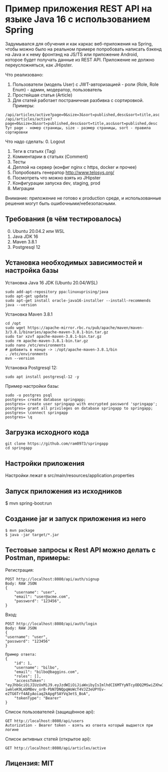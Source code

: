 # Пример приложения REST API на языке Java 16 c использованием Spring

Задумывался для обучения и как каркас веб-приложения на Spring, чтобы можно было на 
реальном примере попробовать написать бэкенд на Java и к нему фронтэнд на JS/TS или приложение Android,    
которое будет получать данные из REST API. Приложение не должно переусложняться, как JHipster.

Что реализовано:
1. Пользователи (модель User) c JWT-авторизацией - роли (Role, Role Enum) - админ, модератор, пользователь
2. Простейшая статья (Article)
3. Для статей работает постраничная разбивка с сортировкой. Примеры:
```
/api/articles/active?page=0&size=3&sort=published,desc&sort=title,asc
/api/articles/active?page=0&size=3&sort=published,desc&sort=title,asc&sort=published,desc
Тут page - номер страницы, size - размер страницы, sort - правила сортировки
```

Что надо сделать:
0. Logout
1. Теги в статьях (Tag)
2. Комментарии в статьях (Comment)
3. Тесты
4. Деплой на сервер (конфиг nginx c https, docker и прочее)
5. Попробовать генератор http://www.telosys.org/
6. Посмотреть что можно взять из JHipster
7. Конфигурации запуска dev, staging, prod
8. Миграции

Внимание: приложение не готово к production среде, и использованные решения могут быть ошибочными/небезопасными. 

## Требования (в чём тестировалось)
0. Ubuntu 20.04.2 или WSL
1. Java JDK 16
2. Maven 3.8.1 
3. Postgresql 12

## Установка необходимых зависимостей и настройка базы

Установка Java 16 JDK (Ubuntu 20.04/WSL)
```shell
sudo add-apt-repository ppa:linuxuprising/java
sudo apt-get update
sudo apt-get install oracle-java16-installer --install-recommends
java --version
```

Установка Maven 3.8.1
```shell
cd /opt
sudo wget https://apache-mirror.rbc.ru/pub/apache/maven/maven-3/3.8.1/binaries/apache-maven-3.8.1-bin.tar.gz
sudo tar xzvf apache-maven-3.8.1-bin.tar.gz
sudo rm apache-maven-3.8.1-bin.tar.gz
sudo nano /etc/environments
# добавить в конце -> :/opt/apache-maven-3.8.1/bin
. /etc/environments
mvn --version
```

Установка Postgresql 12:
```shell
sudo apt install postgresql-12 -y
```
Пример настройки базы:
```shell
sudo -u postgres psql
postgres= create database springapp;
postgres= create user springapp with encrypted password 'springapp';
postgres= grant all privileges on database springapp to springapp;
postgres= \connect springapp
postgres= \q
```

## Загрузка исходного кода
```shell
git clone https://github.com/ram0973/springapp
cd springapp
```
## Настройки приложения
Настройки лежат в src/main/resources/application.properties

## Запуск приложения из исходников
$ mvn spring-boot:run

## Создание jar и запуск приложения из него
```shell
$ mvn package
$ java -jar target/*.jar
```

## Тестовые запросы к Rest API можно делать с Postman, примеры:
Регистрация:
```
POST http://localhost:8080/api/auth/signup
Body: RAW JSON
{
    "username": "user",
    "email": "user@acme.com",
    "password": "123456",
}
```
Вход:
```
POST http://localhost:8080/api/auth/login
Body: RAW JSON
{
"username": "user",
"password": "123456"
}

Пример ответа:
{
    "id": 1,
    "username": "bilbo",
    "email": "bilbo@baggins.com",
    "roles": [],
    "accessToken": "eyJhbGciOiJIUzUxMiJ9.eyJzdWIiOiJiaWxibyIsImlhdCI6MTYyNTcyODQ2MSwiZXhwIjoxNjI1ODE0ODYxfQ.ck5K-iwmleK9LmbMBev_orB-PbN7DNQpqWoWcT4VJZ3eUPYEv-e2TG6Trf4AEyAoiaq2kApgF5AYVq3etS_BoA",
    "tokenType": "Bearer"
}
```
Список пользователей (защищённое api):
```
GET http://localhost:8080/api/users
Autorization - Bearer token - взять из ответа который выдается при логине
```
Список активных статей (открытое api):
```
GET http://localhost:8080/api/articles/active
```

## Лицензия: MIT
